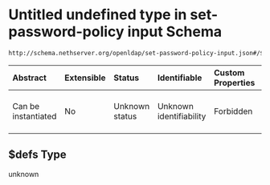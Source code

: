 # Untitled undefined type in set-password-policy input Schema

```txt
http://schema.nethserver.org/openldap/set-password-policy-input.json#/$defs
```



| Abstract            | Extensible | Status         | Identifiable            | Custom Properties | Additional Properties | Access Restrictions | Defined In                                                                                         |
| :------------------ | :--------- | :------------- | :---------------------- | :---------------- | :-------------------- | :------------------ | :------------------------------------------------------------------------------------------------- |
| Can be instantiated | No         | Unknown status | Unknown identifiability | Forbidden         | Allowed               | none                | [set-password-policy-input.json\*](openldap/set-password-policy-input.json "open original schema") |

## $defs Type

unknown
